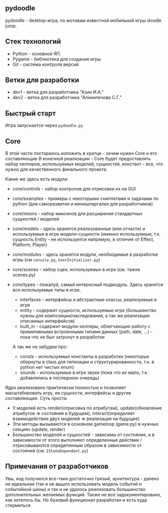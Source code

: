 ## pydoodle
pydoodle - desktop-игра, по мотивам известной мобильной игры doodle jump.

## Стек технологий
* Python - основной ЯП.
* Pygame - библиотека для создания игры
* Git - система контроля версий

## Ветки для разработки
* dev1 - ветка для разработчика "Азин И.А."
* dev2 - ветка для разработчика "Аликиличова С.Г."


## Быстрый старт
Игра запускается через `pydoodle.py`

## Core
В этой части постараюсь изложить в кратце - зачем нужен Core и его составляющие
В конечной реализации - Core будет предоставлять набор хелперов, используемых моделей, сущностей, констант - все, что нужно для качественного финального проекта.

Какие же здесь есть модули:
* сore/controls - набор контролов для отрисовки их на GUI
* core/examples - примеры с некоторыми сниппетами и задачами по python (для саморазвития и минишпаргалки для разработчиков)
* core/mixins - набор миксинов для расширения стандартных сущностей / моделей
* core/models - здесь хранятся реализованные (или отчасти) и используемые в игре модели-сущности (именно используемые, т.к. сущность Entity - не используется напрямую, в отличие от Effect, Platform, Player)
* core/modules - здесь хранятся модули, необходимые в разработке игры (см `console.py`, `UserInitializer.py`)
* core/scenes - набор сцен, используемых в игре (см. тажке scenes.py)
* core/types - пожалуй, самый интересный подмодуль.
Здесь хранятся все используемые типы в игре.
	* interfaces - интерфейсы и абстрактные классы, реализуемые в игре
	* entity - содержит сущности, используемые игре (большинство нужны для композиции/наследования, а так же реализации описанных интерфейсов)
	* built_in - содержит модули-хелперы, облегчающие работу с примитивными встроенными типами данных (path, date, ...) - пока что не был затронут в разработке

	А так же не забудем про:
	* consts - используемые константы в разработке (некоторые обернуты в class для типизации и структурированности, т.к. в  python нет чистых enum)
	* sounds - используемые в игре звуки (пока что их мало, т.к. добавлялись в последнюю очередь)


Ядро реализовано практически полностью и позволяет масштабировать игру, ее сущности, интерфейсы и другие составляющие.
Суть проста:
- У моделей есть render(отрисовка по атрибутам), update(обновление атрибутов => состояния в будущем), interact(определяет взаимодействие двух моделей => реализация на будущее)
- Эти методы вызываются в основном gameloop (game.py) в нужных секциях (update, render)
- Большинство моделей и сущностей - зависимы от состояния, и в зависимости от этого выполняют определенные действия / отрисовываются определенным образом в зависимости от состояния
(см. `IStateDependent.py`)
## Примечания от разработчиков
Увы, код получился все-таки достаточно грязый, архитектура - далеко не идеальная (так и не вышло использовать модель событий и событийной шины) и так и не удалось реализовать большинство дополнительных желаемых функций.
Также не все задокументировано, как хотелось бы.
Но базовый функционал разработан и есть куда стермиться
